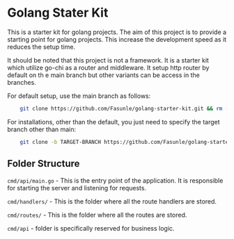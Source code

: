 # Golang Stater Kit

This is a starter kit for golang projects. The aim of this project is to provide a starting point for golang projects. This increase the development speed as it reduces the setup time.

It should be noted that this project is not a framework. It is a starter kit which utilize go-chi as a router and middleware. It setup http router by default on th e main branch but other variants can be access in the branches.

For default setup, use the main branch as follows:

```bash
    git clone https://github.com/Fasunle/golang-starter-kit.git && rm -rf .git

```

For installations, other than the default, you just need to specify the target branch other than main:

```bash
    git clone -b TARGET-BRANCH https://github.com/Fasunle/golang-starter-kit.git && rm -rf .git

```

## Folder Structure

`cmd/api/main.go` - This is the entry point of the application. It is responsible for starting the server and listening for requests.

`cmd/handlers/` - This is the folder where all the route handlers are stored.

`cmd/routes/` - This is the folder where all the routes are stored.

`cmd/api` - folder is specifically reserved for business logic.
